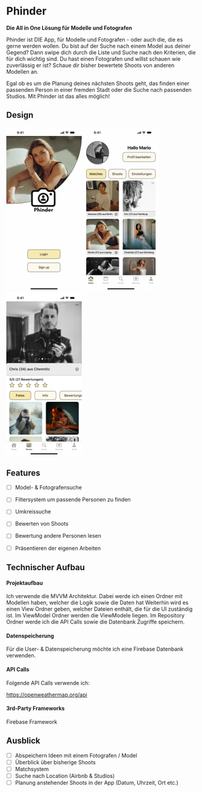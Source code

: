 # Phinder

**Die All in One Lösung für Modelle und Fotografen**


Phinder ist DIE App, für Modelle und Fotografen - oder auch die, die es gerne werden wollen. Du bist auf der Suche nach einem Model aus deiner Gegend? Dann swipe dich durch die Liste und Suche nach den Kriterien, die für dich wichtig sind. 
Du hast einen Fotografen und willst schauen wie zuverlässig er ist? Schaue dir bisher bewertete Shoots von anderen Modellen an. 

Egal ob es um die Planung deines nächsten Shoots geht, das finden einer passenden Person in einer fremden Stadt oder die Suche nach passenden Studios. 
Mit Phinder ist das alles möglich!

## Design
<p>
  <img src="./img/Login.png" width="200">
  <img src="./img/Homescreen.png" width="200">
  <img src="./img/Profil_des_Fotografen.png" width="200">
</p>


## Features

- [ ] Model- & Fotografensuche
- [ ] Filtersystem um passende Personen zu finden
- [ ] Umkreissuche
- [ ] Bewerten von Shoots
- [ ] Bewertung andere Personen lesen
- [ ] Präsentieren der eigenen Arbeiten



## Technischer Aufbau

#### Projektaufbau
Ich verwende die MVVM Architektur. 
Dabei werde ich einen Ordner mit Modellen haben, welcher die Logik sowie die Daten hat
Weiterhin wird es einen View Ordner geben, welcher Dateien enthält, die für die UI zuständig ist. 
Im ViewModel Ordner werden die ViewModele liegen.
Im Repository Ordner werde ich die API Calls sowie die Datenbank Zugriffe speichern.


#### Datenspeicherung
Für die User- & Datenspeicherung möchte ich eine Firebase Datenbank verwenden. 

#### API Calls
Folgende API Calls verwende ich:

https://openweathermap.org/api


#### 3rd-Party Frameworks
Firebase Framework


## Ausblick

- [ ] Abspeichern Ideen mit einem Fotografen / Model
- [ ] Überblick über bisherige Shoots
- [ ] Matchsystem
- [ ] Suche nach Location (Airbnb & Studios)
- [ ] Planung anstehender Shoots in der App (Datum, Uhrzeit, Ort etc.)
